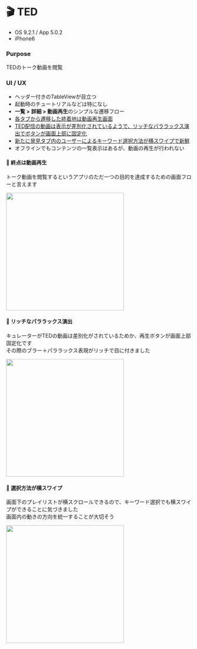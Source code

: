 # 🎬 TED

* OS 9.2.1 / App 5.0.2
* iPhone6

### Purpose
TEDのトーク動画を閲覧

### UI / UX  
* ヘッダー付きのTableViewが目立つ
* 起動時のチュートリアルなどは特になし
* **一覧 > 詳細 > 動画再生**のシンプルな遷移フロー
* [各タブから遷移した終着地は動画再生画面](#ted_nav)
* [TED配信の動画は表示が差別化されているようで、リッチなパララックス演出でボタンが画面上部に固定化](#ted_richParallax)
* [新たに発見タブ内のユーザーによるキーワード選択方法が横スワイプで新鮮](#ted_select)
* オフラインでもコンテンツの一覧表示はあるが、動画の再生が行われない

#### :pushpin: <a name="ted_nav">終点は動画再生</a>
トーク動画を閲覧するというアプリのただ一つの目的を達成するための画面フローと言えます

<img src="https://github.com/mafmoff/100Apps/blob/master/Resources/Images/ted_nav.gif" width="320px">


#### :pushpin: <a name="ted_richParallax">リッチなパララックス演出</a>
キュレーターがTEDの動画は差別化がされているためか、再生ボタンが画面上部固定化です   
その際のブラー＋パララックス表現がリッチで目に付きました

<img src="https://github.com/mafmoff/100Apps/blob/master/Resources/Images/ted_richParallax.gif" width="320px">


#### :pushpin: <a name="ted_select">選択方法が横スワイプ</a>
画面下のプレイリストが横スクロールできるので、キーワード選択でも横スワイプができることに気づきました   
画面内の動きの方向を統一することが大切そう

<img src="https://github.com/mafmoff/100Apps/blob/master/Resources/Images/ted_select.gif" width="320px">

